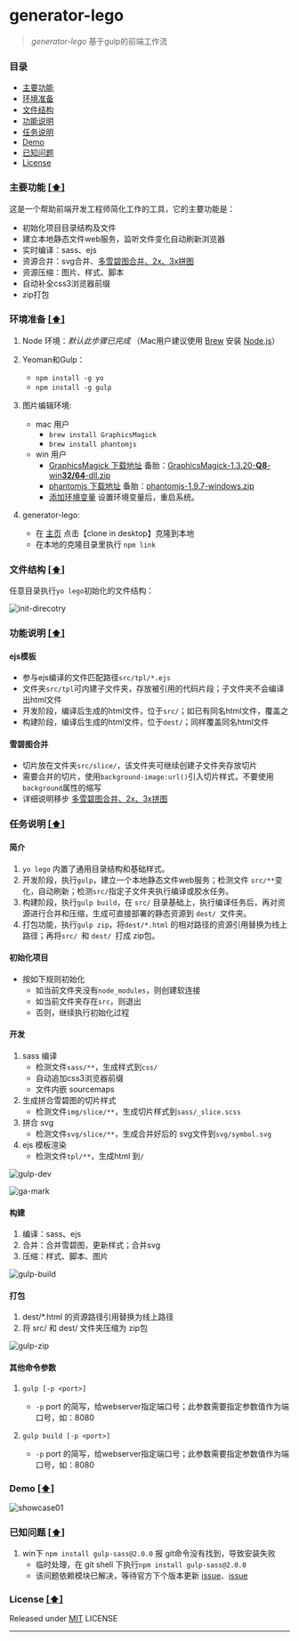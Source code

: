 # generator-lego

> *generator-lego* 基于gulp的前端工作流


### <a name="top"></a>目录
* [主要功能](#intro)
* [环境准备](#sys-env)
* [文件结构](#file-tree)
* [功能说明](#func-dtls)
* [任务说明](#task-dtls)
* [Demo](#show-case)
* [已知问题](#known-issues)
* [License](#license)


### <a name="intro"></a>主要功能 [[⬆]](#top)
这是一个帮助前端开发工程师简化工作的工具，它的主要功能是：

* 初始化项目目录结构及文件
* 建立本地静态文件web服务，监听文件变化自动刷新浏览器
* 实时编译：sass、ejs
* 资源合并：svg合并、[多雪碧图合并、2x、3x拼图][4]
* 资源压缩：图片、样式、脚本
* 自动补全css3浏览器前缀
* zip打包


### <a name="sys-env"></a>环境准备 [[⬆]](#top)
1. Node 环境：*默认此步骤已完成*  （Mac用户建议使用 [Brew] 安装 [Node.js]） 
2. Yeoman和Gulp：
	* `npm install -g yo`
	* `npm install -g gulp`  		
3. 图片编辑环境:
	* mac 用户
		* `brew install GraphicsMagick` 
		* `brew install phantomjs` 	
	* win 用户
		* [GraphicsMagick 下载地址][1] 备胎：[GraphicsMagick-1.3.20-**Q8**-win**32/64**-dll.zip](http://pan.baidu.com/s/1qWDE7Y8#path=%252Ff2e-workflow)
		* [phantomjs 下载地址][2]  备胎：[phantomjs-1.9.7-windows.zip](http://pan.baidu.com/s/1qWDE7Y8#path=%252Ff2e-workflow)
		* [添加环境变量][3]  设置环境变量后，重启系统。

4. generator-lego:
	* 在 [主页][7] 点击【clone in desktop】克隆到本地
	* 在本地的克隆目录里执行 `npm link`


### <a name="file-tree"></a>文件结构 [[⬆]](#top)
任意目录执行`yo lego`初始化的文件结构：

![init-direcotry](https://cloud.githubusercontent.com/assets/1762523/7699489/cc87ce62-fe4a-11e4-9aa2-113cd3fa542d.png)

### <a name="func-dtls"></a>功能说明 [[⬆]](#top)
#### ejs模板
* 参与ejs编译的文件匹配路径`src/tpl/*.ejs`
* 文件夹`src/tpl`可内建子文件夹，存放被引用的代码片段；子文件夹不会编译出html文件
* 开发阶段，编译后生成的html文件，位于`src/`；如已有同名html文件，覆盖之
* 构建阶段，编译后生成的html文件，位于`dest/`；同样覆盖同名html文件

#### 雪碧图合并
* 切片放在文件夹`src/slice/`，该文件夹可继续创建子文件夹存放切片
* 需要合并的切片，使用`background-image:url()`引入切片样式，不要使用`background`属性的缩写
* 详细说明移步 [多雪碧图合并、2x、3x拼图][4]


### <a name="task-dtls"></a>任务说明 [[⬆]](#top)
#### 简介
1. `yo lego` 内置了通用目录结构和基础样式。
2. 开发阶段，执行`gulp`，建立一个本地静态文件web服务；检测文件 `src/**`变化，自动刷新；检测`src/`指定子文件夹执行编译或胶水任务。
3. 构建阶段，执行`gulp build`，在 `src/` 目录基础上，执行编译任务后，再对资源进行合并和压缩，生成可直接部署的静态资源到 `dest/ `文件夹。
4. 打包功能，执行`gulp zip`，将`dest/*.html` 的相对路径的资源引用替换为线上路径；再将`src/ `和 `dest/ `打成 zip包。


#### 初始化项目
* 按如下规则初始化
	* 如当前文件夹没有`node_modules`，则创建软连接
	* 如当前文件夹存在`src`，则退出
	* 否则，继续执行初始化过程

#### 开发
1. sass 编译
	* 检测文件`sass/**`，生成样式到`css/`
	* 自动追加css3浏览器前缀
	* 文件内嵌 sourcemaps
2. 生成拼合雪碧图的切片样式
	* 检测文件`img/slice/**`，生成切片样式到`sass/_slice.scss`
3. 拼合 svg
	* 检测文件`svg/slice/**`，生成合并好后的 svg文件到`svg/symbol.svg`
4. ejs 模板渲染
	* 检测文件`tpl/**`，生成html 到`/`
	
![gulp-dev](https://cloud.githubusercontent.com/assets/1762523/7699278/5c309cbc-fe49-11e4-80f1-626bd0e352f2.png)

![ga-mark](https://cloud.githubusercontent.com/assets/1762523/7699279/5c30b5c6-fe49-11e4-8c93-82779420b6d1.png)


#### 构建
1. 编译：sass、ejs
2. 合并：合并雪碧图，更新样式；合并svg
3. 压缩：样式、脚本、图片

![gulp-build](https://cloud.githubusercontent.com/assets/1762523/7699280/5c315b48-fe49-11e4-9f63-444071d489a4.png)


#### 打包
1. dest/*.html 的资源路径引用替换为线上路径
2. 将 src/ 和 dest/ 文件夹压缩为 zip包

![gulp-zip](https://cloud.githubusercontent.com/assets/1762523/7699281/5c34bc02-fe49-11e4-8fc2-b7acdd2d1e8e.png)

#### 其他命令参数
1. `gulp [-p <port>] `
	* `-p` port 的简写，给webserver指定端口号；此参数需要指定参数值作为端口号，如：8080

2. `gulp build [-p <port>]`
	* `-p` port 的简写，给webserver指定端口号；此参数需要指定参数值作为端口号，如：8080


### <a name="show-case"></a>Demo [[⬆]](#top)
![showcase01](https://cloud.githubusercontent.com/assets/1762523/4558145/146cf2e4-4edc-11e4-8e21-9d408776a14d.gif)

### <a name="known-issues"></a>已知问题 [[⬆]](#top)
1. win下 `npm install gulp-sass@2.0.0` 报 git命令没有找到，导致安装失败 
	* 临时处理，在 git shell 下执行`npm install gulp-sass@2.0.0`
	* 该问题依赖模块已解决，等待官方下个版本更新 [issue][5]、[issue][6]


### <a name="license"></a>License [[⬆]](#top)
Released under [MIT] LICENSE


---
[Brew]: http://brew.sh/
[Node.js]: http://nodejs.org/
[yeoman]:http://yeoman.io/
[gulp]:https://github.com/gulpjs/gulp/blob/master/docs/getting-started.md#getting-started
[MIT]: http://rem.mit-license.org/
[1]: http://www.graphicsmagick.org/download.html
[2]: http://phantomjs.org/download.html
[3]: https://github.com/hzlzh/f2e-workflow/issues/6
[4]: https://github.com/twlk28/multi-sprite
[5]: https://github.com/sass/node-sass/issues/933
[6]: https://github.com/sass/node-sass/pull/943
[7]: https://github.com/duowan/generator-lego